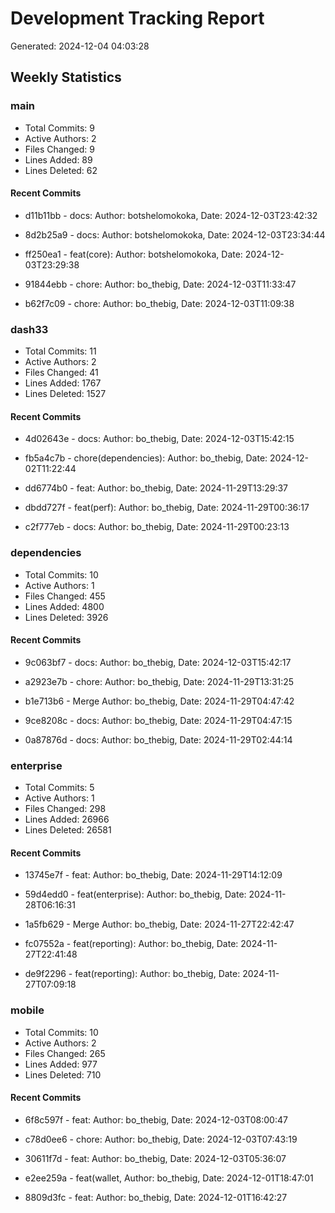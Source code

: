# Development Tracking Report
Generated: 2024-12-04 04:03:28

## Weekly Statistics
### main
- Total Commits: 9
- Active Authors: 2
- Files Changed: 9
- Lines Added: 89
- Lines Deleted: 62

#### Recent Commits
- d11b11bb - docs:
  Author: botshelomokoka, Date: 2024-12-03T23:42:32

- 8d2b25a9 - docs:
  Author: botshelomokoka, Date: 2024-12-03T23:34:44

- ff250ea1 - feat(core):
  Author: botshelomokoka, Date: 2024-12-03T23:29:38

- 91844ebb - chore:
  Author: bo_thebig, Date: 2024-12-03T11:33:47

- b62f7c09 - chore:
  Author: bo_thebig, Date: 2024-12-03T11:09:38

### dash33
- Total Commits: 11
- Active Authors: 2
- Files Changed: 41
- Lines Added: 1767
- Lines Deleted: 1527

#### Recent Commits
- 4d02643e - docs:
  Author: bo_thebig, Date: 2024-12-03T15:42:15

- fb5a4c7b - chore(dependencies):
  Author: bo_thebig, Date: 2024-12-02T11:22:44

- dd6774b0 - feat:
  Author: bo_thebig, Date: 2024-11-29T13:29:37

- dbdd727f - feat(perf):
  Author: bo_thebig, Date: 2024-11-29T00:36:17

- c2f777eb - docs:
  Author: bo_thebig, Date: 2024-11-29T00:23:13

### dependencies
- Total Commits: 10
- Active Authors: 1
- Files Changed: 455
- Lines Added: 4800
- Lines Deleted: 3926

#### Recent Commits
- 9c063bf7 - docs:
  Author: bo_thebig, Date: 2024-12-03T15:42:17

- a2923e7b - chore:
  Author: bo_thebig, Date: 2024-11-29T13:31:25

- b1e713b6 - Merge
  Author: bo_thebig, Date: 2024-11-29T04:47:42

- 9ce8208c - docs:
  Author: bo_thebig, Date: 2024-11-29T04:47:15

- 0a87876d - docs:
  Author: bo_thebig, Date: 2024-11-29T02:44:14

### enterprise
- Total Commits: 5
- Active Authors: 1
- Files Changed: 298
- Lines Added: 26966
- Lines Deleted: 26581

#### Recent Commits
- 13745e7f - feat:
  Author: bo_thebig, Date: 2024-11-29T14:12:09

- 59d4edd0 - feat(enterprise):
  Author: bo_thebig, Date: 2024-11-28T06:16:31

- 1a5fb629 - Merge
  Author: bo_thebig, Date: 2024-11-27T22:42:47

- fc07552a - feat(reporting):
  Author: bo_thebig, Date: 2024-11-27T22:41:48

- de9f2296 - feat(reporting):
  Author: bo_thebig, Date: 2024-11-27T07:09:18

### mobile
- Total Commits: 10
- Active Authors: 2
- Files Changed: 265
- Lines Added: 977
- Lines Deleted: 710

#### Recent Commits
- 6f8c597f - feat:
  Author: bo_thebig, Date: 2024-12-03T08:00:47

- c78d0ee6 - chore:
  Author: bo_thebig, Date: 2024-12-03T07:43:19

- 30611f7d - feat:
  Author: bo_thebig, Date: 2024-12-03T05:36:07

- e2ee259a - feat(wallet,
  Author: bo_thebig, Date: 2024-12-01T18:47:01

- 8809d3fc - feat:
  Author: bo_thebig, Date: 2024-12-01T16:42:27
